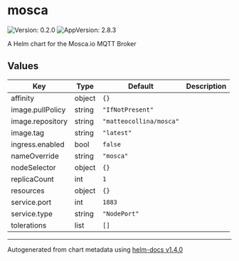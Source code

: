 # mosca

![Version: 0.2.0](https://img.shields.io/badge/Version-0.2.0-informational?style=flat-square) ![AppVersion: 2.8.3](https://img.shields.io/badge/AppVersion-2.8.3-informational?style=flat-square)

A Helm chart for the Mosca.io MQTT Broker

## Values

| Key | Type | Default | Description |
|-----|------|---------|-------------|
| affinity | object | `{}` |  |
| image.pullPolicy | string | `"IfNotPresent"` |  |
| image.repository | string | `"matteocollina/mosca"` |  |
| image.tag | string | `"latest"` |  |
| ingress.enabled | bool | `false` |  |
| nameOverride | string | `"mosca"` |  |
| nodeSelector | object | `{}` |  |
| replicaCount | int | `1` |  |
| resources | object | `{}` |  |
| service.port | int | `1883` |  |
| service.type | string | `"NodePort"` |  |
| tolerations | list | `[]` |  |

----------------------------------------------
Autogenerated from chart metadata using [helm-docs v1.4.0](https://github.com/norwoodj/helm-docs/releases/v1.4.0)
